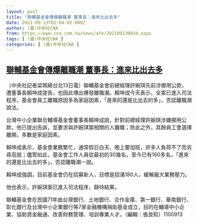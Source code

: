 ```yaml
---
layout: post
title: "聯輔基金會傳爆離職潮 董事長：進來比出去多"
date: 2021-09-13T02:04:02.000Z
author: (臺)中央社CNA
from: https://www.cna.com.tw/news/afe/202109130034.aspx
tags: [ (臺)中央社CNA ]
categories: [ (臺)中央社CNA ]
---
```

<!--1631498642000-->
[聯輔基金會傳爆離職潮 董事長：進來比出去多](https://www.cna.com.tw/news/afe/202109130034.aspx)
------

<div>
<div></div><div class="paragraph"><p>（中央社記者梁珮綺台北13日電）聯輔基金會前總經理許婉琪先前涉挪用公款，遭董事長賴坤成提告，也因此傳出爆發離職潮。賴坤成今天表示，全案已進入司法程序，基金會員工離職原因多為家庭因素，「進來的還是比出去的多」，否認離職潮說法。</p><p>台灣中小企業聯合輔導基金會董事長賴坤成說，針對前總經理許婉琪涉嫌挪用公款，他已提出告訴，並要求與許婉琪案相關的人離職；除此之外，其餘員工會選擇離開，多數是家庭因素。</p><p>賴坤成表示，基金會業務繁忙，通常假日白天、晚上要加班，許多人負荷不了而另尋高就；儘管如此，基金會工作人員從最初的30幾名，至今已有160多名，「進來的還是比出去的多」，否認離職潮一說。</p><p>賴坤成強調，目前基金會仍在招募新人，目標是招滿180人，緩解龐大業務壓力。</p><p>他也表示，許婉琪案已進入司法程序，靜待結果。</p><p>聯輔基金會在民國71年由台灣銀行、土地銀行、合作金庫、第一銀行、華南銀行、彰化銀行及台灣中小企業銀行等7家金融機構捐助基金成立，目的在輔導中小企業、協助資金融通、改善財務管理、培訓專業人才。（編輯：張良知）1100913</p></div>
</div>
